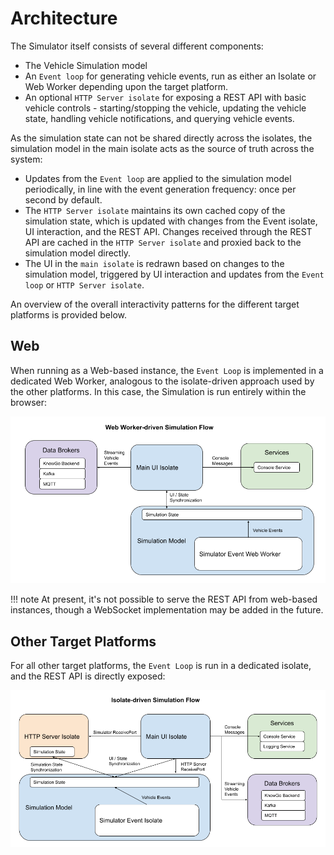 # Architecture

The Simulator itself consists of several different components:

- The Vehicle Simulation model
- An `Event loop` for generating vehicle events, run as either
  an Isolate or Web Worker depending upon the target platform.
- An optional `HTTP Server isolate` for exposing a REST API with basic
  vehicle controls - starting/stopping the vehicle, updating the
  vehicle state, handling vehicle notifications, and querying vehicle
  events.

As the simulation state can not be shared directly across the isolates,
the simulation model in the main isolate acts as the source of truth
across the system:

- Updates from the `Event loop` are applied to the simulation model
  periodically, in line with the event generation frequency: once
  per second by default.
- The `HTTP Server isolate` maintains its own cached copy of the
  simulation state, which is updated with changes from the Event
  isolate, UI interaction, and the REST API. Changes received through
  the REST API are cached in the `HTTP Server isolate` and proxied back
  to the simulation model directly.
- The UI in the `main isolate` is redrawn based on changes to the
  simulation model, triggered by UI interaction and updates from the
  `Event loop` or `HTTP Server isolate`.

An overview of the overall interactivity patterns for the different
target platforms is provided below.

## Web

When running as a Web-based instance, the `Event Loop` is implemented
in a dedicated Web Worker, analogous to the isolate-driven approach
used by the other platforms. In this case, the Simulation is run
entirely within the browser:

![Web Worker-driven Simulation Flow](images/overview-web.png)

!!! note
    At present, it's not possible to serve the REST API from web-based
    instances, though a WebSocket implementation may be added in the
    future.

## Other Target Platforms

For all other target platforms, the `Event Loop` is run in a dedicated
isolate, and the REST API is directly exposed:

![Isolate-driven Simulation Flow](images/overview.png)